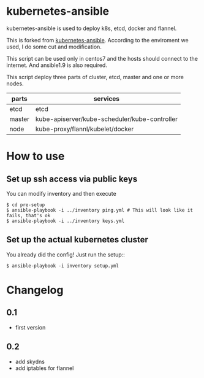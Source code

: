 # kubernetes-ansible

kubernetes-ansible is used to deploy k8s, etcd, docker and flannel.

This is forked from [kubernetes-ansible](https://github.com/eparis/kubernetes-ansible). According to the enviroment we used, I do some cut and modification.

This script can be used only in centos7 and the hosts should connect to the internet. And ansible1.9 is also required.

This script deploy three parts of cluster, etcd, master and one or more nodes.

|parts|services|
|-----|-------|
|etcd|etcd|
|master|kube-apiserver/kube-scheduler/kube-controller|
|node|kube-proxy/flannl/kubelet/docker|

# How to use

## Set up ssh access via public keys

You can modify inventory and then execute 

    $ cd pre-setup
    $ ansible-playbook -i ../inventory ping.yml # This will look like it fails, that's ok
    $ ansible-playbook -i ../inventory keys.yml

## Set up the actual kubernetes cluster

You already did the config!  Just run the setup::

    $ ansible-playbook -i inventory setup.yml

# Changelog

## 0.1

- first version

## 0.2

- add skydns
- add iptables for flannel